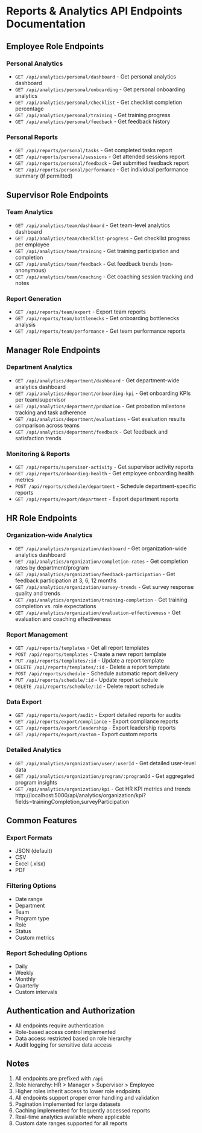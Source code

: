 # Reports & Analytics API Endpoints Documentation
## Employee Role Endpoints

### Personal Analytics
- `GET /api/analytics/personal/dashboard` - Get personal analytics dashboard
- `GET /api/analytics/personal/onboarding` - Get personal onboarding analytics
- `GET /api/analytics/personal/checklist` - Get checklist completion percentage
- `GET /api/analytics/personal/training` - Get training progress
- `GET /api/analytics/personal/feedback` - Get feedback history

### Personal Reports
- `GET /api/reports/personal/tasks` - Get completed tasks report
- `GET /api/reports/personal/sessions` - Get attended sessions report
- `GET /api/reports/personal/feedback` - Get submitted feedback report
- `GET /api/reports/personal/performance` - Get individual performance summary (if permitted)

## Supervisor Role Endpoints

### Team Analytics
- `GET /api/analytics/team/dashboard` - Get team-level analytics dashboard
- `GET /api/analytics/team/checklist-progress` - Get checklist progress per employee
- `GET /api/analytics/team/training` - Get training participation and completion
- `GET /api/analytics/team/feedback` - Get feedback trends (non-anonymous)
- `GET /api/analytics/team/coaching` - Get coaching session tracking and notes

### Report Generation
- `GET /api/reports/team/export` - Export team reports
- `GET /api/reports/team/bottlenecks` - Get onboarding bottlenecks analysis
- `GET /api/reports/team/performance` - Get team performance reports

## Manager Role Endpoints

### Department Analytics
- `GET /api/analytics/department/dashboard` - Get department-wide analytics dashboard
- `GET /api/analytics/department/onboarding-kpi` - Get onboarding KPIs per team/supervisor
- `GET /api/analytics/department/probation` - Get probation milestone tracking and task adherence
- `GET /api/analytics/department/evaluations` - Get evaluation results comparison across teams
- `GET /api/analytics/department/feedback` - Get feedback and satisfaction trends

### Monitoring & Reports
- `GET /api/reports/supervisor-activity` - Get supervisor activity reports
- `GET /api/reports/onboarding-health` - Get employee onboarding health metrics
- `POST /api/reports/schedule/department` - Schedule department-specific reports
- `GET /api/reports/export/department` - Export department reports

## HR Role Endpoints

### Organization-wide Analytics
- `GET /api/analytics/organization/dashboard` - Get organization-wide analytics dashboard
- `GET /api/analytics/organization/completion-rates` - Get completion rates by department/program
- `GET /api/analytics/organization/feedback-participation` - Get feedback participation at 3, 6, 12 months
- `GET /api/analytics/organization/survey-trends` - Get survey response quality and trends
- `GET /api/analytics/organization/training-completion` - Get training completion vs. role expectations
- `GET /api/analytics/organization/evaluation-effectiveness` - Get evaluation and coaching effectiveness

### Report Management
- `GET /api/reports/templates` - Get all report templates
- `POST /api/reports/templates` - Create a new report template
- `PUT /api/reports/templates/:id` - Update a report template
- `DELETE /api/reports/templates/:id` - Delete a report template
- `POST /api/reports/schedule` - Schedule automatic report delivery
- `PUT /api/reports/schedule/:id` - Update report schedule
- `DELETE /api/reports/schedule/:id` - Delete report schedule

### Data Export
- `GET /api/reports/export/audit` - Export detailed reports for audits
- `GET /api/reports/export/compliance` - Export compliance reports
- `GET /api/reports/export/leadership` - Export leadership reports
- `GET /api/reports/export/custom` - Export custom reports

### Detailed Analytics
- `GET /api/analytics/organization/user/:userId` - Get detailed user-level data
- `GET /api/analytics/organization/program/:programId` - Get aggregated program insights
- `GET /api/analytics/organization/kpi` - Get HR KPI metrics and trends
http://localhost:5000/api/analytics/organization/kpi?fields=trainingCompletion,surveyParticipation




## Common Features

### Export Formats
- JSON (default)
- CSV
- Excel (.xlsx)
- PDF

### Filtering Options
- Date range
- Department
- Team
- Program type
- Role
- Status
- Custom metrics

### Report Scheduling Options
- Daily
- Weekly
- Monthly
- Quarterly
- Custom intervals

## Authentication and Authorization
- All endpoints require authentication
- Role-based access control implemented
- Data access restricted based on role hierarchy
- Audit logging for sensitive data access

## Notes
1. All endpoints are prefixed with `/api`
2. Role hierarchy: HR > Manager > Supervisor > Employee
3. Higher roles inherit access to lower role endpoints
4. All endpoints support proper error handling and validation
5. Pagination implemented for large datasets
6. Caching implemented for frequently accessed reports
7. Real-time analytics available where applicable
8. Custom date ranges supported for all reports 